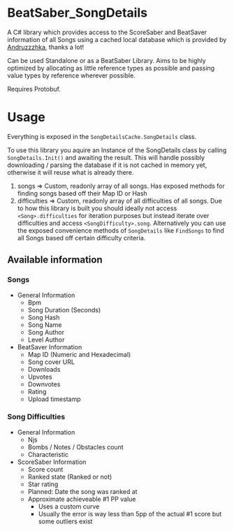# BeatSaber_SongDetails
A C# library which provides access to the ScoreSaber and BeatSaver information of all Songs using a cached local database which is provided by [Andruzzzhka](https://github.com/andruzzzhka/BeatSaberScrappedData), thanks a lot!

Can be used Standalone or as a BeatSaber Library. Aims to be highly optimized by allocating as little reference types as possible and passing value types by reference wherever possible.

Requires Protobuf.

# Usage

Everything is exposed in the `SongDetailsCache.SongDetails` class.

To use this library you aquire an Instance of the SongDetails class by calling `SongDetails.Init()` and awaiting the result. This will handle possibly downloading / parsing the database if it is not cached in memory yet, otherwise it will reuse what is already there.

1. songs => Custom, readonly array of all songs. Has exposed methods for finding songs based off their Map ID or Hash
2. difficulties => Custom, readonly array of all difficulties of all songs. Due to how this library is built you should ideally not access `<Song>.difficulties` for iteration purposes but instead iterate over difficulties and access `<SongDifficulty>.song`. Alternatively you can use the exposed convenience methods of `SongDetails` like `FindSongs` to find all Songs based off certain difficulty criteria.

## Available information

### Songs
- General Information
	- Bpm
	- Song Duration (Seconds)
	- Song Hash
	- Song Name
	- Song Author
	- Level Author
- BeatSaver Information
	- Map ID (Numeric and Hexadecimal)
	- Song cover URL
	- Downloads
	- Upvotes
	- Downvotes
	- Rating
	- Upload timestamp

### Song Difficulties
- General Information
	- Njs
	- Bombs / Notes / Obstacles count
	- Characteristic
- ScoreSaber Information
	- Score count
	- Ranked state (Ranked or not)
	- Star rating
	- Planned: Date the song was ranked at
	- Approximate achieveable #1 PP value
		- Uses a custom curve
		- Usually the error is way less than 5pp of the actual #1 score but some outliers exist
